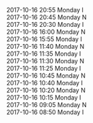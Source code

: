2017-10-16 20:55 Monday  I  
2017-10-16 20:45 Monday  N  
2017-10-16 20:30 Monday  I  
2017-10-16 16:00 Monday  N  
2017-10-16 15:55 Monday  I  
2017-10-16 11:40 Monday  N  
2017-10-16 11:35 Monday  I  
2017-10-16 11:30 Monday  N  
2017-10-16 11:25 Monday  I  
2017-10-16 10:45 Monday  N  
2017-10-16 10:40 Monday  I  
2017-10-16 10:20 Monday  N  
2017-10-16 10:15 Monday  I  
2017-10-16 09:05 Monday  N  
2017-10-16 08:50 Monday  I  
